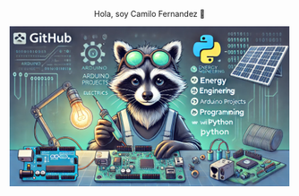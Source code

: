 <p align="center">Hola, soy Camilo Fernandez 👋</p>


<div align="center">
    <img src="https://raw.githubusercontent.com/MapacheRaro/MapacheRaro/refs/heads/main/Banner%20machapa.jpg" alt="Banner" width="500">
</div>




  

